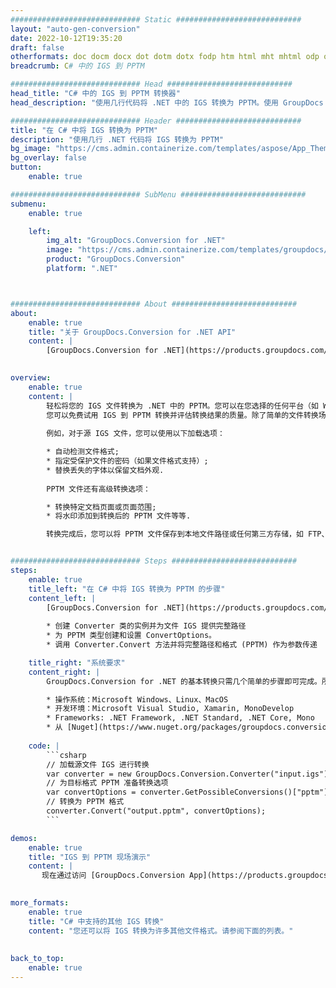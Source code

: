 ```yaml
---
############################# Static ############################
layout: "auto-gen-conversion"
date: 2022-10-12T19:35:20
draft: false
otherformats: doc docm docx dot dotm dotx fodp htm html mht mhtml odp odt otp pot potm potx pps ppsm ppsx ppt pptm pptx rtf
breadcrumb: C# 中的 IGS 到 PPTM

############################# Head ############################
head_title: "C# 中的 IGS 到 PPTM 转换器"
head_description: "使用几行代码将 .NET 中的 IGS 转换为 PPTM。使用 GroupDocs 文档转换 API 转换 160 多种文件格式。"

############################# Header ############################
title: "在 C# 中将 IGS 转换为 PPTM"
description: "使用几行 .NET 代码将 IGS 转换为 PPTM"
bg_image: "https://cms.admin.containerize.com/templates/aspose/App_Themes/V3/images/bg/header1.png"
bg_overlay: false
button:
    enable: true

############################# SubMenu ############################
submenu:
    enable: true

    left:
        img_alt: "GroupDocs.Conversion for .NET"
        image: "https://cms.admin.containerize.com/templates/groupdocs/images/product-logos/90x90-noborder/groupdocs-conversion-net.png"
        product: "GroupDocs.Conversion"
        platform: ".NET"



############################# About ############################
about:
    enable: true
    title: "关于 GroupDocs.Conversion for .NET API"
    content: |
        [GroupDocs.Conversion for .NET](https://products.groupdocs.com/conversion/net/)可用于转换Microsoft Word、Excel、PowerPoint、PDF、Visio等格式。 GroupDocs.Conversion 是一个独立的 API，适用于需要高性能的后端和内部系统。它不依赖于任何软件，例如 Microsoft 或 Open Office。
    

overview:
    enable: true
    content: |
        轻松将您的 IGS 文件转换为 .NET 中的 PPTM。您可以在您选择的任何平台（如 Windows、Linux、macOS）中仅使用几行 C# 代码行。
        您可以免费试用 IGS 到 PPTM 转换并评估转换结果的质量。除了简单的文件转换场景，您还可以尝试更高级的选项来加载源 IGS 文件和保存输出 PPTM 结果。 
        
        例如，对于源 IGS 文件，您可以使用以下加载选项：

        * 自动检测文件格式;
        * 指定受保护文件的密码（如果文件格式支持）;
        * 替换丢失的字体以保留文档外观.
        
        PPTM 文件还有高级转换选项：

        * 转换特定文档页面或页面范围;
        * 将水印添加到转换后的 PPTM 文件等等.

        转换完成后，您可以将 PPTM 文件保存到本地文件路径或任何第三方存储，如 FTP、Amazon S3、Google Drive、Dropbox 等。请注意 - 将 IGS 转换为 PPTM 无需安装任何额外的软件 - 如 MS Office、Open Office、Adobe Acrobat Reader 等。


############################# Steps ############################
steps:
    enable: true
    title_left: "在 C# 中将 IGS 转换为 PPTM 的步骤"
    content_left: |
        [GroupDocs.Conversion for .NET](https://products.groupdocs.com/conversion/net/) 使开发人员只需几行代码即可轻松地将 IGS 文件转换为 PPTM。
        
        * 创建 Converter 类的实例并为文件 IGS 提供完整路径
        * 为 PPTM 类型创建和设置 ConvertOptions。
        * 调用 Converter.Convert 方法并将完整路径和格式 (PPTM) 作为参数传递

    title_right: "系统要求"
    content_right: |
        GroupDocs.Conversion for .NET 的基本转换只需几个简单的步骤即可完成。所有主要平台和操作系统都支持我们的 API。在执行以下代码之前，请确保您的系统上安装了以下先决条件。

        * 操作系统：Microsoft Windows、Linux、MacOS
        * 开发环境：Microsoft Visual Studio, Xamarin, MonoDevelop
        * Frameworks: .NET Framework, .NET Standard, .NET Core, Mono
        * 从 [Nuget](https://www.nuget.org/packages/groupdocs.conversion) 获取最新的 GroupDocs.Conversion for .NET
         
    code: |
        ```csharp    
        // 加载源文件 IGS 进行转换
        var converter = new GroupDocs.Conversion.Converter("input.igs");
        // 为目标格式 PPTM 准备转换选项
        var convertOptions = converter.GetPossibleConversions()["pptm"].ConvertOptions;
        // 转换为 PPTM 格式
        converter.Convert("output.pptm", convertOptions);
        ```

demos:
    enable: true
    title: "IGS 到 PPTM 现场演示"
    content: |
       现在通过访问 [GroupDocs.Conversion App](https://products.groupdocs.app/conversion/family) 网站将 IGS 转换为 PPTM。在线演示具有以下优点
          

more_formats:
    enable: true
    title: "C# 中支持的其他 IGS 转换"
    content: "您还可以将 IGS 转换为许多其他文件格式。请参阅下面的列表。"
       
       
back_to_top:
    enable: true
---
```

